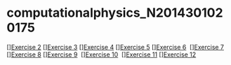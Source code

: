 # computationalphysics_N2014301020175
  [][Exercise 2](https://www.zybuluo.com/dewey777/note/500017)
  [][Exercise 3](https://www.zybuluo.com/dewey777/note/513275)
  [][Exercise 4](https://www.zybuluo.com/dewey777/note/525122)
  [][Exercise 5](https://www.zybuluo.com/dewey777/note/534034)
  [][Exercise 6](https://www.zybuluo.com/dewey777/note/542376)
  [][Exercise 7](https://www.zybuluo.com/dewey777/note/557945)
  [][Exercise 8](https://www.zybuluo.com/dewey777/note/565976)
  [][Exercise 9](https://www.zybuluo.com/dewey777/note/573635)
  [][Exercise 10](https://www.zybuluo.com/dewey777/note/581744)
  [][Exercise 11](https://www.zybuluo.com/dewey777/note/589839)
  [][Exercise 12](https://www.zybuluo.com/dewey777/note/597691)
